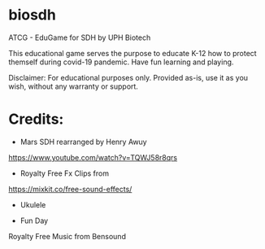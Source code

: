 # biosdh
ATCG - EduGame for SDH by UPH Biotech

This educational game serves the purpose to educate K-12 how to protect themself during covid-19 pandemic.
Have fun learning and playing.

Disclaimer:
For educational purposes only.
Provided as-is, use it as you wish, without any warranty or support.

# Credits:


- Mars SDH rearranged by Henry Awuy

https://www.youtube.com/watch?v=TQWJ58r8qrs


- Royalty Free Fx Clips from

https://mixkit.co/free-sound-effects/


- Ukulele

- Fun Day

Royalty Free Music from Bensound

